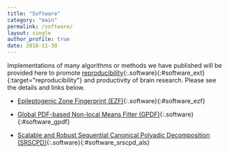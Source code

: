 ```yaml
---
title: "Software"
category: "main"
permalink: /software/
layout: single
author_profile: true
date: 2018-11-30
---
```


Implementations of many algorithms or methods we have published will be provided here to promote [reproducibility](https://ieeexplore.ieee.org/document/4815541/){:.software}{:#software_ext}{:target="reproducibility"} and productivity of brain research. Please see the details and links below.

* [Epileptogenic Zone Fingerprint (EZF)](/software/EZ_Fingerprint/ezf_main){:.software}{:#software_ezf}

* [Global PDF-based Non-local Means Filter (GPDF)](/software/GPDF/gpdf_main){:.software}{:#software_gpdf}

* [Scalable and Robust Sequential Canonical Polyadic Decomposition (SRSCPD)](/software/SRSCPD_ALS/srscpd_als_main){:.software}{:#software_srscpd_als}
